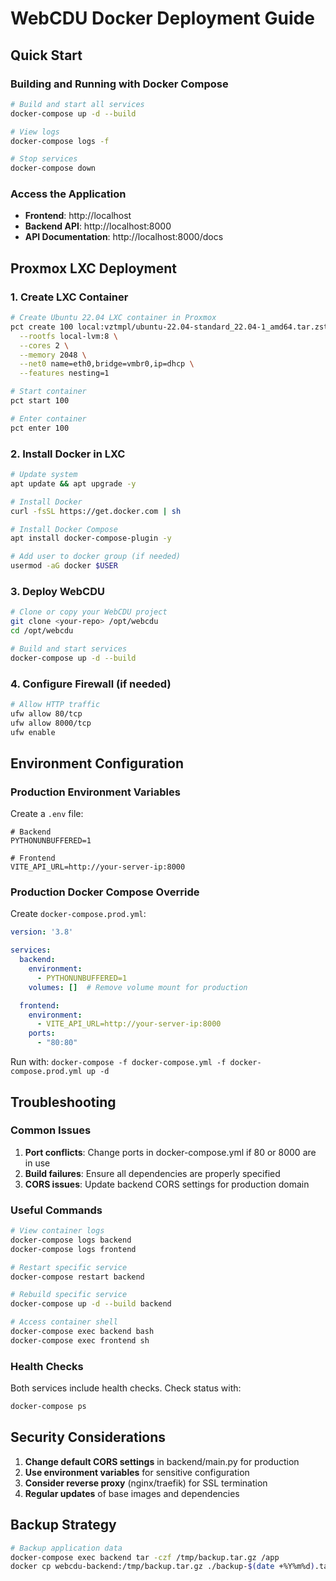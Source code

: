 # WebCDU Docker Deployment Guide

## Quick Start

### Building and Running with Docker Compose

```bash
# Build and start all services
docker-compose up -d --build

# View logs
docker-compose logs -f

# Stop services
docker-compose down
```

### Access the Application
- **Frontend**: http://localhost
- **Backend API**: http://localhost:8000
- **API Documentation**: http://localhost:8000/docs

## Proxmox LXC Deployment

### 1. Create LXC Container
```bash
# Create Ubuntu 22.04 LXC container in Proxmox
pct create 100 local:vztmpl/ubuntu-22.04-standard_22.04-1_amd64.tar.zst \
  --rootfs local-lvm:8 \
  --cores 2 \
  --memory 2048 \
  --net0 name=eth0,bridge=vmbr0,ip=dhcp \
  --features nesting=1

# Start container
pct start 100

# Enter container
pct enter 100
```

### 2. Install Docker in LXC
```bash
# Update system
apt update && apt upgrade -y

# Install Docker
curl -fsSL https://get.docker.com | sh

# Install Docker Compose
apt install docker-compose-plugin -y

# Add user to docker group (if needed)
usermod -aG docker $USER
```

### 3. Deploy WebCDU
```bash
# Clone or copy your WebCDU project
git clone <your-repo> /opt/webcdu
cd /opt/webcdu

# Build and start services
docker-compose up -d --build
```

### 4. Configure Firewall (if needed)
```bash
# Allow HTTP traffic
ufw allow 80/tcp
ufw allow 8000/tcp
ufw enable
```

## Environment Configuration

### Production Environment Variables
Create a `.env` file:

```env
# Backend
PYTHONUNBUFFERED=1

# Frontend
VITE_API_URL=http://your-server-ip:8000
```

### Production Docker Compose Override
Create `docker-compose.prod.yml`:

```yaml
version: '3.8'

services:
  backend:
    environment:
      - PYTHONUNBUFFERED=1
    volumes: []  # Remove volume mount for production

  frontend:
    environment:
      - VITE_API_URL=http://your-server-ip:8000
    ports:
      - "80:80"
```

Run with: `docker-compose -f docker-compose.yml -f docker-compose.prod.yml up -d`

## Troubleshooting

### Common Issues

1. **Port conflicts**: Change ports in docker-compose.yml if 80 or 8000 are in use
2. **Build failures**: Ensure all dependencies are properly specified
3. **CORS issues**: Update backend CORS settings for production domain

### Useful Commands

```bash
# View container logs
docker-compose logs backend
docker-compose logs frontend

# Restart specific service
docker-compose restart backend

# Rebuild specific service
docker-compose up -d --build backend

# Access container shell
docker-compose exec backend bash
docker-compose exec frontend sh
```

### Health Checks
Both services include health checks. Check status with:
```bash
docker-compose ps
```

## Security Considerations

1. **Change default CORS settings** in backend/main.py for production
2. **Use environment variables** for sensitive configuration
3. **Consider reverse proxy** (nginx/traefik) for SSL termination
4. **Regular updates** of base images and dependencies

## Backup Strategy

```bash
# Backup application data
docker-compose exec backend tar -czf /tmp/backup.tar.gz /app
docker cp webcdu-backend:/tmp/backup.tar.gz ./backup-$(date +%Y%m%d).tar.gz
```